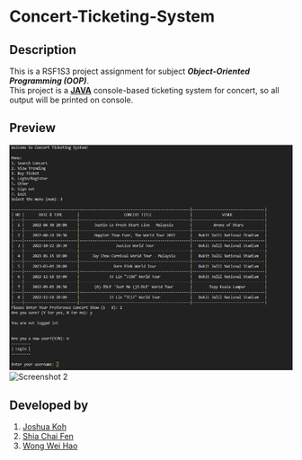# Concert-Ticketing-System

## Description

This is a RSF1S3 project assignment for subject **_Object-Oriented Programming (OOP)_**.  
This project is a **[JAVA](https://www.java.com/en/)** console-based ticketing system for concert, so all output will be printed on console.

## Preview

![Screenshot 1](./screenshots/output_ss_1.jpg)  
![Screenshot 2](#2.png)

## Developed by

1. [Joshua Koh](https://github.com/Joshuakme)
2. [Shia Chai Fen](https://github.com/Tiffany72)
3. [Wong Wei Hao](https://github.com/wongwh020216)
